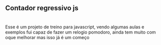 ## Contador regressivo js
#
Esse é um projeto de treino para javascript, vendo algumas aulas e exemplos fui capaz de fazer um relogio pomodoro, ainda tem muito com oque melhorar mas isso já é um começo